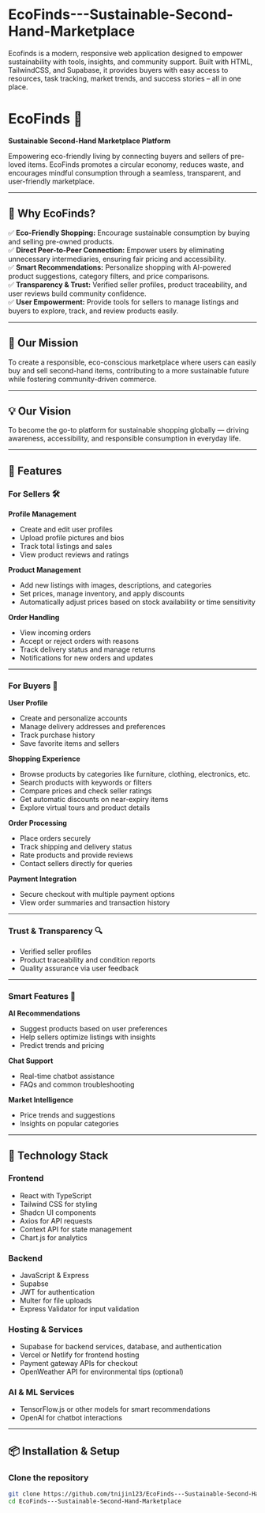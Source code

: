 # EcoFinds---Sustainable-Second-Hand-Marketplace
Ecofinds is a modern, responsive web application designed to empower sustainability with tools, insights, and community support. Built with HTML, TailwindCSS, and Supabase, it provides buyers with easy access to resources, task tracking, market trends, and success stories – all in one place.
# EcoFinds 🌱  
**Sustainable Second-Hand Marketplace Platform**

Empowering eco-friendly living by connecting buyers and sellers of pre-loved items. EcoFinds promotes a circular economy, reduces waste, and encourages mindful consumption through a seamless, transparent, and user-friendly marketplace.

---

## 🌟 Why EcoFinds?

✅ **Eco-Friendly Shopping:** Encourage sustainable consumption by buying and selling pre-owned products.  
✅ **Direct Peer-to-Peer Connection:** Empower users by eliminating unnecessary intermediaries, ensuring fair pricing and accessibility.  
✅ **Smart Recommendations:** Personalize shopping with AI-powered product suggestions, category filters, and price comparisons.  
✅ **Transparency & Trust:** Verified seller profiles, product traceability, and user reviews build community confidence.  
✅ **User Empowerment:** Provide tools for sellers to manage listings and buyers to explore, track, and review products easily.

---

## 🎯 Our Mission

To create a responsible, eco-conscious marketplace where users can easily buy and sell second-hand items, contributing to a more sustainable future while fostering community-driven commerce.

---

## 💡 Our Vision

To become the go-to platform for sustainable shopping globally — driving awareness, accessibility, and responsible consumption in everyday life.

---

## 🌟 Features

### For Sellers 🛠️
**Profile Management**
- Create and edit user profiles  
- Upload profile pictures and bios  
- Track total listings and sales  
- View product reviews and ratings  

**Product Management**
- Add new listings with images, descriptions, and categories  
- Set prices, manage inventory, and apply discounts  
- Automatically adjust prices based on stock availability or time sensitivity  

**Order Handling**
- View incoming orders  
- Accept or reject orders with reasons  
- Track delivery status and manage returns  
- Notifications for new orders and updates  

---

### For Buyers 🛒
**User Profile**
- Create and personalize accounts  
- Manage delivery addresses and preferences  
- Track purchase history  
- Save favorite items and sellers  

**Shopping Experience**
- Browse products by categories like furniture, clothing, electronics, etc.  
- Search products with keywords or filters  
- Compare prices and check seller ratings  
- Get automatic discounts on near-expiry items  
- Explore virtual tours and product details  

**Order Processing**
- Place orders securely  
- Track shipping and delivery status  
- Rate products and provide reviews  
- Contact sellers directly for queries  

**Payment Integration**
- Secure checkout with multiple payment options  
- View order summaries and transaction history  

---

### Trust & Transparency 🔍
- Verified seller profiles  
- Product traceability and condition reports  
- Quality assurance via user feedback  

---

### Smart Features 🤖
**AI Recommendations**
- Suggest products based on user preferences  
- Help sellers optimize listings with insights  
- Predict trends and pricing  

**Chat Support**
- Real-time chatbot assistance  
- FAQs and common troubleshooting  

**Market Intelligence**
- Price trends and suggestions  
- Insights on popular categories  

---

## 🚀 Technology Stack

### Frontend
- React with TypeScript  
- Tailwind CSS for styling  
- Shadcn UI components  
- Axios for API requests  
- Context API for state management  
- Chart.js for analytics  

### Backend
- JavaScript & Express  
- Supabse  
- JWT for authentication  
- Multer for file uploads  
- Express Validator for input validation  

### Hosting & Services
- Supabase for backend services, database, and authentication  
- Vercel or Netlify for frontend hosting  
- Payment gateway APIs for checkout  
- OpenWeather API for environmental tips (optional)  

### AI & ML Services
- TensorFlow.js or other models for smart recommendations  
- OpenAI for chatbot interactions  

---

## 📦 Installation & Setup

### Clone the repository
```bash
git clone https://github.com/tnijin123/EcoFinds---Sustainable-Second-Hand-Marketplace.git
cd EcoFinds---Sustainable-Second-Hand-Marketplace
